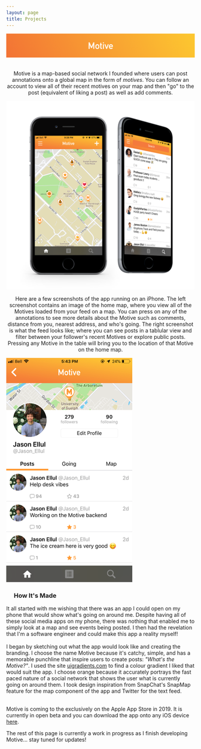 ```yaml
---
layout: page
title: Projects
---
```


<!--<div class="uk-card uk-card-default uk-card-small uk-card-body">
<div class="uk-card-media-top uk-height-large uk-cover-container">
<div class="uk-cover" style="width: 100%">
<img src="https://raw.githubusercontent.com/JasonEllul/JasonEllul.github.io/master/public/images/motive_banner.png" alt="Motive Logo Banner">
</div>
</div>    
<p>Motive is a map-based social network I created where users can ... coming soon exclusively to iOS.</p>
</div>-->

<div class="uk-card uk-card-default">
<div class="uk-card-media-top">
<img class="notrounded" src="https://raw.githubusercontent.com/JasonEllul/JasonEllul.github.io/master/public/images/motive_banner.png" alt="Motive Logo Banner">
</div>
<center><p class="paddington"><br>Motive is a map-based social network I founded where users can post annotations onto a global map in the form of <i>motives</i>. You can follow an account to view all of their recent motives on your map and then "go" to the post (equivalent of liking a post) as well as add comments.</p></center>
<img class="notrounded" src="https://raw.githubusercontent.com/JasonEllul/JasonEllul.github.io/master/public/images/motive_phones.png" alt="Motive Application Running on Phone">
<center><p class="paddington">Here are a few screenshots of the app running on an iPhone. The left screenshot contains an image of the home map, where you view all of the Motives loaded from your feed on a map. You can press on any of the annotations to see more details about the Motive such as comments, distance from you, nearest address, and who's going. The right screenshot is what the feed looks like; where you can see posts in a tablular view and filter between your follower's recent Motives or explore public posts. Pressing any Motive in the table will bring you to the location of that Motive on the home map.</p></center>


<img class="notrounded" src="https://raw.githubusercontent.com/JasonEllul/JasonEllul.github.io/master/public/images/motive_profile.PNG" alt="Motive Logo Banner">
</div>

<h3 class="uk-card-title" style="padding-left: 4%; padding-right: 4%;">How It's Made</h3>
<p class="paddington">It all started with me wishing that there was an app I could open on my phone that would show what's going on around me. Despite having all of these social media apps on my phone, there was nothing that enabled me to simply look at a map and see events being posted. I then had the revelation that I'm a software engineer and could make this app a reality myself!
<br><br>
I began by sketching out what the app would look like and creating the branding. I choose the name Motive because it's catchy, simple, and has a memorable punchline that inspire users to create posts: <i>"What's the Motive?"</i>. I used the site <a href="https://uigradients.com">uigradients.com</a> to find a colour gradient I liked that would suit the app. I choose orange because it accurately portrays the fast paced nature of a social network that shows the user what is currently going on around them. I took design inspiration from SnapChat's SnapMap feature for the map component of the app and Twitter for the text feed. 
</p>


<p class="paddington"><br>Motive is coming to the exclusively on the Apple App Store in 2019. It is currently in open beta and you can download the app onto any iOS device <a href="https://testflight.apple.com/join/bNDtFSKZ">here</a>.</p>



<div class="uk-card-body"></div>

</div>

The rest of this page is currently a work in progress as I finish developing Motive... stay tuned for updates!

